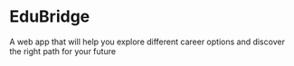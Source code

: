 # EduBridge
A web app that will help you explore different career options and discover the right path for your future
